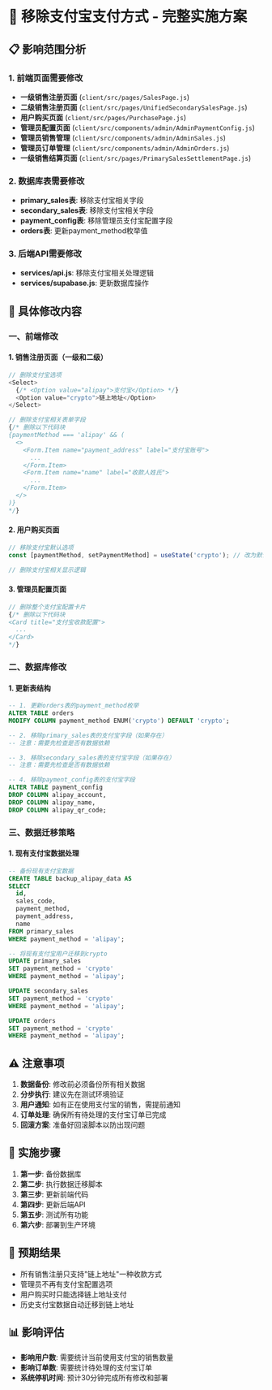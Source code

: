 # 🚫 移除支付宝支付方式 - 完整实施方案

## 📋 影响范围分析

### 1. 前端页面需要修改
- **一级销售注册页面** (`client/src/pages/SalesPage.js`)
- **二级销售注册页面** (`client/src/pages/UnifiedSecondarySalesPage.js`) 
- **用户购买页面** (`client/src/pages/PurchasePage.js`)
- **管理员配置页面** (`client/src/components/admin/AdminPaymentConfig.js`)
- **管理员销售管理** (`client/src/components/admin/AdminSales.js`)
- **管理员订单管理** (`client/src/components/admin/AdminOrders.js`)
- **一级销售结算页面** (`client/src/pages/PrimarySalesSettlementPage.js`)

### 2. 数据库表需要修改
- **primary_sales表**: 移除支付宝相关字段
- **secondary_sales表**: 移除支付宝相关字段  
- **payment_config表**: 移除管理员支付宝配置字段
- **orders表**: 更新payment_method枚举值

### 3. 后端API需要修改
- **services/api.js**: 移除支付宝相关处理逻辑
- **services/supabase.js**: 更新数据库操作

## 🔧 具体修改内容

### 一、前端修改

#### 1. 销售注册页面（一级和二级）
```javascript
// 删除支付宝选项
<Select>
  {/* <Option value="alipay">支付宝</Option> */}
  <Option value="crypto">链上地址</Option>
</Select>

// 删除支付宝相关表单字段
{/* 删除以下代码块
{paymentMethod === 'alipay' && (
  <>
    <Form.Item name="payment_address" label="支付宝账号">
      ...
    </Form.Item>
    <Form.Item name="name" label="收款人姓氏">
      ...
    </Form.Item>
  </>
)}
*/}
```

#### 2. 用户购买页面
```javascript
// 移除支付宝默认选项
const [paymentMethod, setPaymentMethod] = useState('crypto'); // 改为默认crypto

// 删除支付宝相关显示逻辑
```

#### 3. 管理员配置页面
```javascript
// 删除整个支付宝配置卡片
{/* 删除以下代码块
<Card title="支付宝收款配置">
  ...
</Card>
*/}
```

### 二、数据库修改

#### 1. 更新表结构
```sql
-- 1. 更新orders表的payment_method枚举
ALTER TABLE orders 
MODIFY COLUMN payment_method ENUM('crypto') DEFAULT 'crypto';

-- 2. 移除primary_sales表的支付宝字段（如果存在）
-- 注意：需要先检查是否有数据依赖

-- 3. 移除secondary_sales表的支付宝字段（如果存在）
-- 注意：需要先检查是否有数据依赖

-- 4. 移除payment_config表的支付宝字段
ALTER TABLE payment_config
DROP COLUMN alipay_account,
DROP COLUMN alipay_name,
DROP COLUMN alipay_qr_code;
```

### 三、数据迁移策略

#### 1. 现有支付宝数据处理
```sql
-- 备份现有支付宝数据
CREATE TABLE backup_alipay_data AS
SELECT 
  id,
  sales_code,
  payment_method,
  payment_address,
  name
FROM primary_sales
WHERE payment_method = 'alipay';

-- 将现有支付宝用户迁移到crypto
UPDATE primary_sales
SET payment_method = 'crypto'
WHERE payment_method = 'alipay';

UPDATE secondary_sales  
SET payment_method = 'crypto'
WHERE payment_method = 'alipay';

UPDATE orders
SET payment_method = 'crypto'
WHERE payment_method = 'alipay';
```

## ⚠️ 注意事项

1. **数据备份**: 修改前必须备份所有相关数据
2. **分步执行**: 建议先在测试环境验证
3. **用户通知**: 如有正在使用支付宝的销售，需提前通知
4. **订单处理**: 确保所有待处理的支付宝订单已完成
5. **回滚方案**: 准备好回滚脚本以防出现问题

## 📝 实施步骤

1. **第一步**: 备份数据库
2. **第二步**: 执行数据迁移脚本
3. **第三步**: 更新前端代码
4. **第四步**: 更新后端API
5. **第五步**: 测试所有功能
6. **第六步**: 部署到生产环境

## 🎯 预期结果

- 所有销售注册只支持"链上地址"一种收款方式
- 管理员不再有支付宝配置选项
- 用户购买时只能选择链上地址支付
- 历史支付宝数据自动迁移到链上地址

## 📊 影响评估

- **影响用户数**: 需要统计当前使用支付宝的销售数量
- **影响订单数**: 需要统计待处理的支付宝订单
- **系统停机时间**: 预计30分钟完成所有修改和部署
